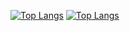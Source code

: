 [![Top Langs](https://github-readme-stats.vercel.app/api/top-langs/?username=m1841&langs_count=8&layout=compact&theme=github_dark)](https://github.com/anuraghazra/github-readme-stats#gh-dark-mode-only&langs=20)
[![Top Langs](https://github-readme-stats.vercel.app/api/top-langs/?username=m1841&langs_count=8&layout=compact)](https://github.com/anuraghazra/github-readme-stats#gh-light-mode-only&langs=20)
